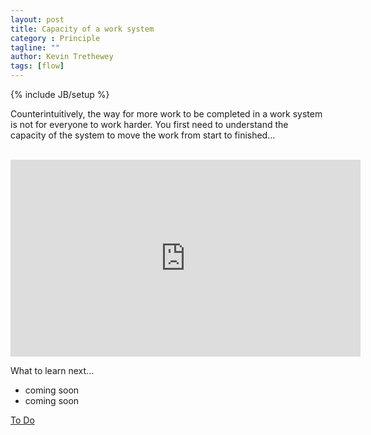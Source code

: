 ```yaml
---
layout: post
title: Capacity of a work system
category : Principle
tagline: ""
author: Kevin Trethewey
tags: [flow]
---
```

{% include JB/setup %}

Counterintuitively, the way for more work to be completed in a work system is not for everyone to work harder. You first need to understand the capacity of the system to move the work from start to finished...

<br>

<iframe width="560" height="315" src="https://www.youtube.com/embed/zEzKsEzuZYM" frameborder="0" allowfullscreen></iframe>

<br>

What to learn next...

* coming soon
* coming soon

[To Do](/Explanation/TODO)
